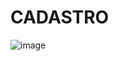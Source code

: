 # CADASTRO

![image](https://user-images.githubusercontent.com/82547379/161103302-3de85b2a-a9f0-4244-afeb-e690a03b8b0d.png)
